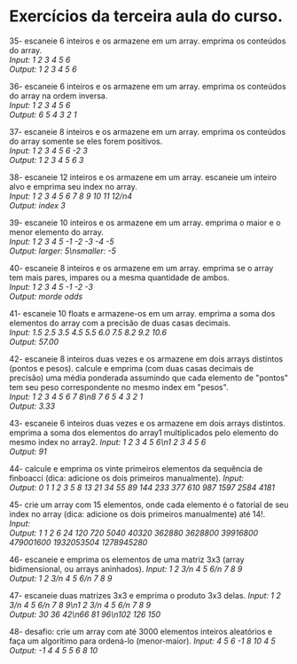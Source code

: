 # Exercícios da terceira aula do curso.

35- escaneie 6 inteiros e os armazene em um array. emprima os conteúdos do array.  
*Input: 1 2 3 4 5 6*  
*Output: 1 2 3 4 5 6*  
  
36- escaneie 6 inteiros e os armazene em um array. emprima os conteúdos do array na ordem inversa.  
*Input: 1 2 3 4 5 6*  
*Output: 6 5 4 3 2 1*  
  
37- escaneie 8 inteiros e os armazene em um array. emprima os conteúdos do array somente se eles forem positivos.  
*Input: 1 2 3 4 5 6 -2 3*  
*Output: 1 2 3 4 5 6 3*  
  
38- escaneie 12 inteiros e os armazene em um array. escaneie um inteiro alvo e emprima seu index no array.  
*Input: 1 2 3 4 5 6 7 8 9 10 11 12/n4*  
*Output: index 3*  
  
39- escaneie 10 inteiros e os armazene em um array. emprima o maior e o menor elemento do array.  
*Input: 1 2 3 4 5 -1 -2 -3 -4 -5*  
*Output: larger: 5\nsmaller: -5*  
  
40- escaneie 8 inteiros e os armazene em um array. emprima se o array tem mais pares, impares ou a mesma quantidade de ambos.  
*Input: 1 2 3 4 5 -1 -2 -3*  
*Output: morde odds*  
  
41- escaneie 10 floats e armazene-os em um array. emprima a soma dos elementos do array com a precisão de duas casas decimais.  
*Input: 1.5 2.5 3.5 4.5 5.5 6.0 7.5 8.2 9.2 10.6*  
*Output: 57.00*  
  
42- escaneie 8 inteiros duas vezes e os armazene em dois arrays distintos (pontos e pesos). calcule e emprima (com duas casas decimais de precisão) uma média ponderada assumindo que cada elemento de "pontos" tem seu peso correspondente no mesmo index em "pesos".  
*Input: 1 2 3 4 5 6 7 8\n8 7 6 5 4 3 2 1*  
*Output: 3.33*  
  
43- escaneie 6 inteiros duas vezes e os armazene em dois arrays distintos. emprima a soma dos elementos do array1 multiplicados pelo elemento do mesmo index no array2.
*Input: 1 2 3 4 5 6\n1 2 3 4 5 6*  
*Output: 91*  
  
44- calcule e emprima os vinte primeiros elementos da sequência de finboacci (dica: adicione os dois primeiros manualmente).
*Input:*  
*Output: 0 1 1 2 3 5 8 13 21 34 55 89 144 233 377 610 987 1597 2584 4181*  
  
45- crie um array com 15 elementos, onde cada elemento é o fatorial de seu index no array (dica: adicione os dois primeiros manualmente) até 14!.  
*Input:*  
*Output: 1 1 2 6 24 120 720 5040 40320 362880 3628800 39916800 479001600 1932053504 1278945280*  
  
46- escaneie e emprima os elementos de uma matriz 3x3 (array bidimensional, ou arrays aninhados).
*Input: 1 2 3/n 4 5 6/n 7 8 9*  
*Output: 1 2 3/n 4 5 6/n 7 8 9*  
  
47- escaneie duas matrizes 3x3 e emprima o produto 3x3 delas.
*Input: 1 2 3/n 4 5 6/n 7 8 9\n1 2 3/n 4 5 6/n 7 8 9*  
*Output: 30 36 42\n66 81 96\n102 126 150*  
  
48- desafio: crie um array com até 3000 elementos inteiros aleatórios e faça um algorítimo para ordená-lo (menor-maior).
*Input: 4 5 6 -1 8 10 4 5*  
*Output: -1 4 4 5 5 6 8 10*  
